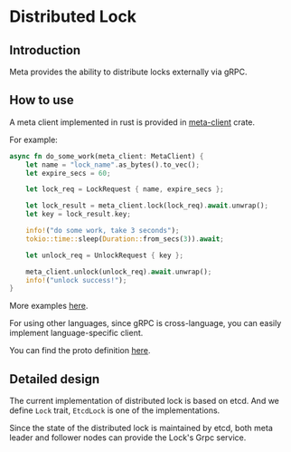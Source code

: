 # Distributed Lock

## Introduction

Meta provides the ability to distribute locks externally via gRPC.

## How to use

A meta client implemented in rust is provided in [meta-client][1] crate.

[1]: https://github.com/GreptimeTeam/greptimedb/tree/develop/src/meta-client

For example:

```rust
async fn do_some_work(meta_client: MetaClient) {
    let name = "lock_name".as_bytes().to_vec();
    let expire_secs = 60;

    let lock_req = LockRequest { name, expire_secs };

    let lock_result = meta_client.lock(lock_req).await.unwrap();
    let key = lock_result.key;

    info!("do some work, take 3 seconds");
    tokio::time::sleep(Duration::from_secs(3)).await;

    let unlock_req = UnlockRequest { key };

    meta_client.unlock(unlock_req).await.unwrap();
    info!("unlock success!");
}
```

More examples [here][2].

[2]: https://github.com/GreptimeTeam/greptimedb/blob/develop/src/meta-client/examples/lock.rs

For using other languages, since gRPC is cross-language, you can easily implement language-specific client.

You can find the proto definition [here][3].

[3]: https://github.com/GreptimeTeam/greptime-proto/blob/main/proto/greptime/v1/meta/lock.proto

## Detailed design

The current implementation of distributed lock is based on etcd. And we define `Lock` trait, `EtcdLock` is one of the implementations.

Since the state of the distributed lock is maintained by etcd, both meta leader and follower nodes can provide the Lock's Grpc service.
